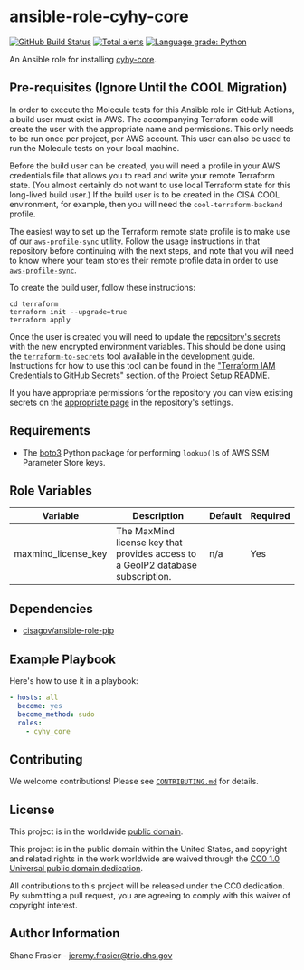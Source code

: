 # ansible-role-cyhy-core #

[![GitHub Build Status](https://github.com/cisagov/ansible-role-cyhy-core/workflows/build/badge.svg)](https://github.com/cisagov/ansible-role-cyhy-core/actions)
[![Total alerts](https://img.shields.io/lgtm/alerts/g/cisagov/ansible-role-cyhy-core.svg?logo=lgtm&logoWidth=18)](https://lgtm.com/projects/g/cisagov/ansible-role-cyhy-core/alerts/)
[![Language grade: Python](https://img.shields.io/lgtm/grade/python/g/cisagov/ansible-role-cyhy-core.svg?logo=lgtm&logoWidth=18)](https://lgtm.com/projects/g/cisagov/ansible-role-cyhy-core/context:python)

An Ansible role for installing
[cyhy-core](https://github.com/cisagov/cyhy-core).

## Pre-requisites (Ignore Until the COOL Migration) ##

In order to execute the Molecule tests for this Ansible role in GitHub
Actions, a build user must exist in AWS. The accompanying Terraform
code will create the user with the appropriate name and
permissions. This only needs to be run once per project, per AWS
account. This user can also be used to run the Molecule tests on your
local machine.

Before the build user can be created, you will need a profile in your
AWS credentials file that allows you to read and write your remote
Terraform state.  (You almost certainly do not want to use local
Terraform state for this long-lived build user.)  If the build user is
to be created in the CISA COOL environment, for example, then you will
need the `cool-terraform-backend` profile.

The easiest way to set up the Terraform remote state profile is to
make use of our
[`aws-profile-sync`](https://github.com/cisagov/aws-profile-sync)
utility. Follow the usage instructions in that repository before
continuing with the next steps, and note that you will need to know
where your team stores their remote profile data in order to use
[`aws-profile-sync`](https://github.com/cisagov/aws-profile-sync).

To create the build user, follow these instructions:

```console
cd terraform
terraform init --upgrade=true
terraform apply
```

Once the user is created you will need to update the [repository's
secrets](https://help.github.com/en/actions/configuring-and-managing-workflows/creating-and-storing-encrypted-secrets)
with the new encrypted environment variables. This should be done
using the
[`terraform-to-secrets`](https://github.com/cisagov/development-guide/tree/develop/project_setup#terraform-iam-credentials-to-github-secrets-)
tool available in the [development
guide](https://github.com/cisagov/development-guide). Instructions for
how to use this tool can be found in the ["Terraform IAM Credentials
to GitHub Secrets"
section](https://github.com/cisagov/development-guide/tree/develop/project_setup#terraform-iam-credentials-to-github-secrets-).
of the Project Setup README.

If you have appropriate permissions for the repository you can view
existing secrets on the [appropriate
page](https://github.com/cisagov/ansible-role-cyhy-core/settings/secrets) in
the repository's settings.

## Requirements ##

- The [boto3](https://pypi.org/project/boto3/) Python package for performing
  `lookup()`s of AWS SSM Parameter Store keys.

## Role Variables ##

| Variable | Description | Default | Required |
|----------|-------------|---------|----------|
| maxmind_license_key | The MaxMind license key that provides access to a GeoIP2 database subscription. | n/a | Yes |

## Dependencies ##

- [cisagov/ansible-role-pip](https://github.com/cisagov/ansible-role-pip)

## Example Playbook ##

Here's how to use it in a playbook:

```yaml
- hosts: all
  become: yes
  become_method: sudo
  roles:
    - cyhy_core
```

## Contributing ##

We welcome contributions!  Please see [`CONTRIBUTING.md`](CONTRIBUTING.md) for
details.

## License ##

This project is in the worldwide [public domain](LICENSE).

This project is in the public domain within the United States, and
copyright and related rights in the work worldwide are waived through
the [CC0 1.0 Universal public domain
dedication](https://creativecommons.org/publicdomain/zero/1.0/).

All contributions to this project will be released under the CC0
dedication. By submitting a pull request, you are agreeing to comply
with this waiver of copyright interest.

## Author Information ##

Shane Frasier - <jeremy.frasier@trio.dhs.gov>

